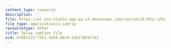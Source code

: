 ```yaml
---
content_type: resource
description: ''
file: https://ol-ocw-studio-app-qa.s3.amazonaws.com/courses/8-03sc-physics-iii-vibrations-and-waves-fall-2016/b3b031237a513e5988c05da1f06917e2_Roj7FVjl-gw.srt
file_type: application/x-subrip
resourcetype: Other
title: 3play caption file
uid: b3b03123-7a51-3e59-88c0-5da1f06917e2
---
```

